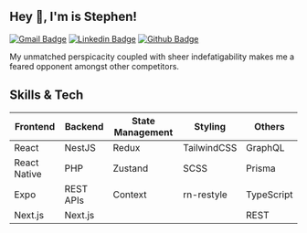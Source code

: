 ## Hey 👋, I'm is Stephen!

[![Gmail Badge](https://img.shields.io/badge/-golban.stephen@gmail.com-c14438?style=flat&logo=Gmail&logoColor=white&link=mailto:golban.stephen@gmail.com)](mailto:golban.stephen@gmail.com) 
[![Linkedin Badge](https://img.shields.io/badge/-stephengolban-0072b1?style=flat&logo=Linkedin&logoColor=white&link=https://www.linkedin.com/in/stephengolban/)](https://www.linkedin.com/in/stephen-golban/) [![Github Badge](https://img.shields.io/badge/-stephengolban-grey?style=flat&logo=github&logoColor=white&link=https://github.com/stephen-golban/)](https://www.github.com/stephen-golban/) <p align='left'>My unmatched perspicacity coupled with sheer indefatigability makes me a feared opponent amongst other competitors.</p>

## Skills & Tech

| Frontend        | Backend        | State Management | Styling        | Others           |
|-----------------|----------------|------------------|----------------|------------------|
| React           | NestJS         | Redux            | TailwindCSS    | GraphQL          |
| React Native    | PHP            | Zustand          | SCSS           | Prisma           |
| Expo            | REST APIs      | Context          | rn-restyle     | TypeScript       |
| Next.js         | Next.js        |                  |                | REST             |

